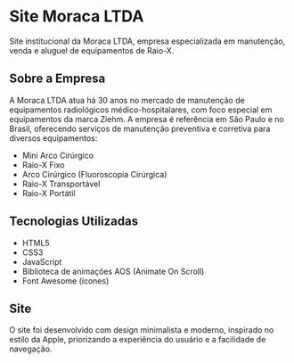# Site Moraca LTDA

Site institucional da Moraca LTDA, empresa especializada em manutenção, venda e aluguel de equipamentos de Raio-X.

## Sobre a Empresa

A Moraca LTDA atua há 30 anos no mercado de manutenção de equipamentos radiológicos médico-hospitalares, com foco especial em equipamentos da marca Ziehm. A empresa é referência em São Paulo e no Brasil, oferecendo serviços de manutenção preventiva e corretiva para diversos equipamentos:

- Mini Arco Cirúrgico
- Raio-X Fixo
- Arco Cirúrgico (Fluoroscopia Cirúrgica)
- Raio-X Transportável
- Raio-X Portátil

## Tecnologias Utilizadas

- HTML5
- CSS3
- JavaScript
- Biblioteca de animações AOS (Animate On Scroll)
- Font Awesome (ícones)

## Site

O site foi desenvolvido com design minimalista e moderno, inspirado no estilo da Apple, priorizando a experiência do usuário e a facilidade de navegação.
